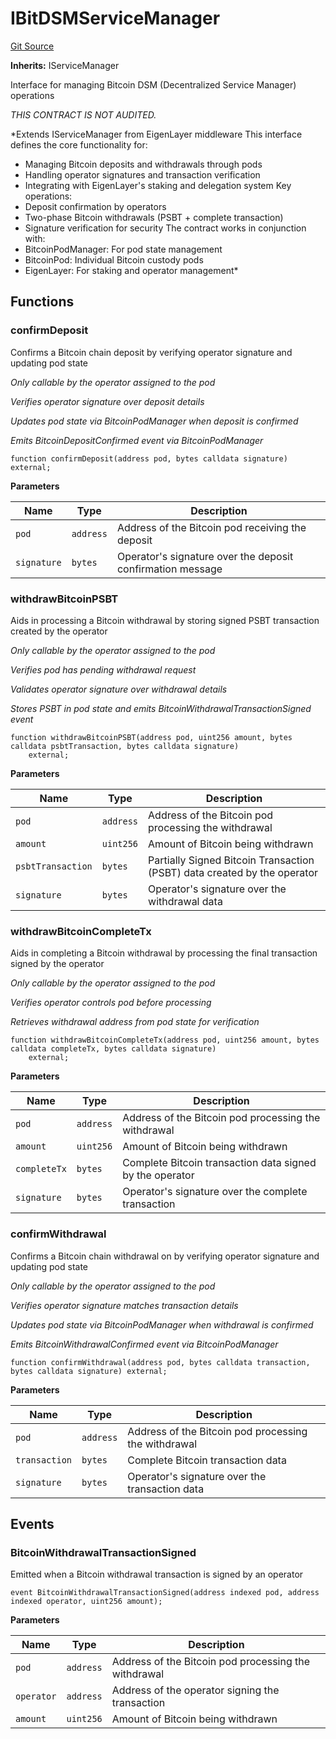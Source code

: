 # IBitDSMServiceManager
[Git Source](https://github.com/hammadtq/BitDSM/blob/03e12ea1c014ff832e71dc625d1580cea6d3bafe/src/interfaces/IBitDSMServiceManager.sol)

**Inherits:**
IServiceManager

Interface for managing Bitcoin DSM (Decentralized Service Manager) operations

*THIS CONTRACT IS NOT AUDITED.*

*Extends IServiceManager from EigenLayer middleware
This interface defines the core functionality for:
- Managing Bitcoin deposits and withdrawals through pods
- Handling operator signatures and transaction verification
- Integrating with EigenLayer's staking and delegation system
Key operations:
- Deposit confirmation by operators
- Two-phase Bitcoin withdrawals (PSBT + complete transaction)
- Signature verification for security
The contract works in conjunction with:
- BitcoinPodManager: For pod state management
- BitcoinPod: Individual Bitcoin custody pods
- EigenLayer: For staking and operator management*


## Functions
### confirmDeposit

Confirms a Bitcoin chain deposit by verifying operator signature and updating pod state

*Only callable by the operator assigned to the pod*

*Verifies operator signature over deposit details*

*Updates pod state via BitcoinPodManager when deposit is confirmed*

*Emits BitcoinDepositConfirmed event via BitcoinPodManager*


```solidity
function confirmDeposit(address pod, bytes calldata signature) external;
```
**Parameters**

|Name|Type|Description|
|----|----|-----------|
|`pod`|`address`|Address of the Bitcoin pod receiving the deposit|
|`signature`|`bytes`|Operator's signature over the deposit confirmation message|


### withdrawBitcoinPSBT

Aids in processing a Bitcoin withdrawal by storing signed PSBT transaction created by the operator

*Only callable by the operator assigned to the pod*

*Verifies pod has pending withdrawal request*

*Validates operator signature over withdrawal details*

*Stores PSBT in pod state and emits BitcoinWithdrawalTransactionSigned event*


```solidity
function withdrawBitcoinPSBT(address pod, uint256 amount, bytes calldata psbtTransaction, bytes calldata signature)
    external;
```
**Parameters**

|Name|Type|Description|
|----|----|-----------|
|`pod`|`address`|Address of the Bitcoin pod processing the withdrawal|
|`amount`|`uint256`|Amount of Bitcoin being withdrawn|
|`psbtTransaction`|`bytes`|Partially Signed Bitcoin Transaction (PSBT) data created by the operator|
|`signature`|`bytes`|Operator's signature over the withdrawal data|


### withdrawBitcoinCompleteTx

Aids in completing a Bitcoin withdrawal by processing the final transaction signed by the operator

*Only callable by the operator assigned to the pod*

*Verifies operator controls pod before processing*

*Retrieves withdrawal address from pod state for verification*


```solidity
function withdrawBitcoinCompleteTx(address pod, uint256 amount, bytes calldata completeTx, bytes calldata signature)
    external;
```
**Parameters**

|Name|Type|Description|
|----|----|-----------|
|`pod`|`address`|Address of the Bitcoin pod processing the withdrawal|
|`amount`|`uint256`|Amount of Bitcoin being withdrawn|
|`completeTx`|`bytes`|Complete Bitcoin transaction data signed by the operator|
|`signature`|`bytes`|Operator's signature over the complete transaction|


### confirmWithdrawal

Confirms a Bitcoin chain withdrawal on by verifying operator signature and updating pod state

*Only callable by the operator assigned to the pod*

*Verifies operator signature matches transaction details*

*Updates pod state via BitcoinPodManager when withdrawal is confirmed*

*Emits BitcoinWithdrawalConfirmed event via BitcoinPodManager*


```solidity
function confirmWithdrawal(address pod, bytes calldata transaction, bytes calldata signature) external;
```
**Parameters**

|Name|Type|Description|
|----|----|-----------|
|`pod`|`address`|Address of the Bitcoin pod processing the withdrawal|
|`transaction`|`bytes`|Complete Bitcoin transaction data|
|`signature`|`bytes`|Operator's signature over the transaction data|


## Events
### BitcoinWithdrawalTransactionSigned
Emitted when a Bitcoin withdrawal transaction is signed by an operator


```solidity
event BitcoinWithdrawalTransactionSigned(address indexed pod, address indexed operator, uint256 amount);
```

**Parameters**

|Name|Type|Description|
|----|----|-----------|
|`pod`|`address`|Address of the Bitcoin pod processing the withdrawal|
|`operator`|`address`|Address of the operator signing the transaction|
|`amount`|`uint256`|Amount of Bitcoin being withdrawn|


